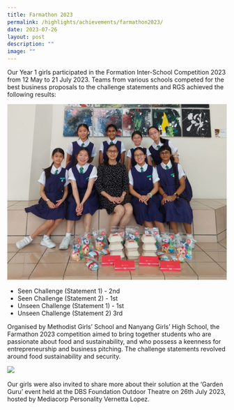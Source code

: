 ```yaml
---
title: Farmathon 2023
permalink: /highlights/achievements/farmathon2023/
date: 2023-07-26
layout: post
description: ""
image: ""
---
```

Our Year 1 girls participated in the Formation Inter-School Competition 2023 from 12 May to 21 July 2023. Teams from various schools competed for the best business proposals to the challenge statements and RGS achieved the following results:

![](/images/farmathon1.png)

* Seen Challenge (Statement 1) - 2nd
* Seen Challenge (Statement 2) - 1st
* Unseen Challenge (Statement 1) - 1st
* Unseen Challenge (Statement 2) 3rd

Organised by Methodist Girls’ School and Nanyang Girls’ High School, the Farmathon 2023 competition aimed to bring together students who are passionate about food and sustainability, and who possess a keenness for entrepreneurship and business pitching. The challenge statements revolved around food sustainability and security.

![](/images/farmathon2.png)

Our girls were also invited to share more about their solution at the ‘Garden Guru’ event held at the DBS Foundation Outdoor Theatre on 26th July 2023, hosted by Mediacorp Personality Vernetta Lopez.